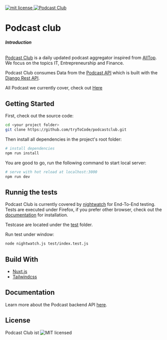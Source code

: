 <p>
  <a href="https://github.com/tryToCode/podcastclub/blob/layout-v2/LICENSE">
    <img src="https://img.shields.io/github/license/tryToCode/podcastclub" alt="mit license">
  </a>
  <a href="http://podcastclub.net/">
    <img src="https://img.shields.io/website?url=http%3A%2F%2Fpodcastclub.net%2F" alt="Podcast Club">
  </a>
</p>

# Podcast club

###### **Introduction**

[Podcast Club](http://podcastclub.net/) is a daily updated podcast aggregator inspired from [AllTop](https://alltop.com).
We focus on the topics IT, Entrepreneurship and Finance.

Podcast Club consumes Data from the [Podcast API](https://github.com/tryToCode/podcast-api) which is built 
with the [Django Rest API](https://www.django-rest-framework.org).

All Podcast we currently cover, check out [Here](http://podcastclub.net/about)


## Getting Started

First, check out the source code:

```bash
cd <your project folder>
git clone https://github.com/tryToCode/podcastclub.git
```

Then install all dependencies in the project's root folder:

``` bash
# install dependencies
npm run install
```

You are good to go, run the following command to start local server:

``` bash
# serve with hot reload at localhost:3000
npm run dev
```

## Runnig the tests

Podcast Club is currently covered by [nightwatch](https://nightwatchjs.org/) for End-To-End testing.
Tests are executed under Firefox, if you prefer other browser, check out the [documentation](https://nightwatchjs.org/gettingstarted/installation/#install-geckodriver) for installation.

Testcase are located under the [test](https://github.com/tryToCode/podcastclub/tree/layout-v2/test) folder.

Run test under window:

```bash
node nightwatch.js test/index.test.js
```

## Build With
* [Nuxt.js](https://nuxtjs.org/)
* [Tailwindcss](https://tailwindcss.com/)

## Documentation

Learn more about the Podcast backend API [here](http://podcastclub.net/api/docs).

## License

Podcast Club ist ![MIT licensed](https://github.com/tryToCode/podcastclub/blob/layout-v2/LICENSE)
